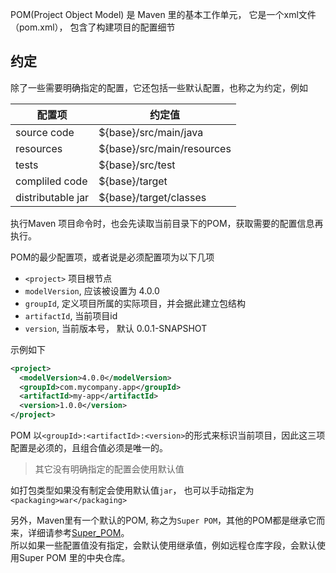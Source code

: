 POM(Project Object Model) 是 Maven 里的基本工作单元， 它是一个xml文件（pom.xml），
包含了构建项目的配置细节  

## 约定
除了一些需要明确指定的配置，它还包括一些默认配置，也称之为约定，例如  

|配置项| 约定值 |  
|-------------|-------------- |   
|source code|  ${base}/src/main/java |  
|resources | ${base}/src/main/resources  |  
| tests  |   ${base}/src/test|  
|compliled code| ${base}/target|  
|distributable jar |  ${base}/target/classes|  

执行Maven 项目命令时，也会先读取当前目录下的POM，获取需要的配置信息再执行。  

POM的最少配置项，或者说是必须配置项为以下几项
- `<project>` 项目根节点
- `modelVersion`, 应该被设置为 4.0.0
- `groupId`, 定义项目所属的实际项目，并会据此建立包结构
- `artifactId`, 当前项目id
- `version`, 当前版本号， 默认 0.0.1-SNAPSHOT

示例如下  
```xml
<project>
  <modelVersion>4.0.0</modelVersion>
  <groupId>com.mycompany.app</groupId>
  <artifactId>my-app</artifactId>
  <version>1.0.0</version>
</project>
```
POM 以`<groupId>:<artifactId>:<version>`的形式来标识当前项目，因此这三项配置是必须的，且组合值必须是唯一的。

> 其它没有明确指定的配置会使用默认值  

如打包类型如果没有制定会使用默认值`jar`， 也可以手动指定为`<packaging>war</packaging>`

另外，Maven里有一个默认的POM, 称之为`Super POM`，其他的POM都是继承它而来，详细请参考[Super_POM](https://maven.apache.org/guides/introduction/introduction-to-the-pom.html#Super_POM)。    
所以如果一些配置值没有指定，会默认使用继承值，例如远程仓库字段，会默认使用Super POM 里的中央仓库。